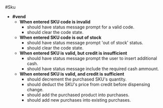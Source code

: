 #Sku

<!-- * **::new**
  * should set the provided product code.
  * should set the provided product name.
  * should set the provided price.
  * should set the provided quantity.
* **\#purchase**
  * should decrease its available quantity by one.

#VendingMachine

* **\#get_sku**
  * should return a Sku object for a valid code.
  * should return *nil* for an invalid code. -->
<!-- * **\#insert_cash**
  * should add credit.
  * should add new credit to existing credit. -->
<!-- * **\#enter_code**
  * should set the code state. -->
<!-- * **\#refund**
  * should cancel all credit.
  * should return all previous credit as change.
  * should add new change to existing change.
  * should clear the code state.
  * should clear the status message state. -->
* **\#vend**
  * **When entered SKU code is invalid**
    * should have status message prompt for a valid code.
    * should clear the code state.
  * **When entered SKU code is out of stock**
    * should have status message prompt 'out of stock' status.
    * should clear the code state.
  * **When entered SKU is valid, but credit is insufficient**
    * should have status message prompt the user to insert additional cash.
    * should have status message include the required cash ammount.
  * **When entered SKU is valid, and credit is sufficient**
    * should decrement the purchased SKU's quantity.
    * should deduct the SKU's price from credit before dispensing change.
    * should add the purchased product into purchases.
    * should add new purchases into existing purchases.
